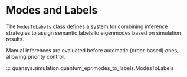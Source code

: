 # Modes and Labels

The `ModesToLabels` class defines a system for combining inference strategies 
to assign semantic labels to eigenmodes based on simulation results.

Manual inferences are evaluated before automatic (order-based) ones, allowing priority control.

::: quansys.simulation.quantum_epr.modes_to_labels.ModesToLabels